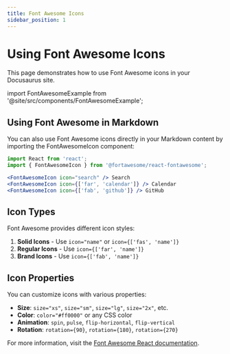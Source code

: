 ```yaml
---
title: Font Awesome Icons
sidebar_position: 1
---
```


# Using Font Awesome Icons

This page demonstrates how to use Font Awesome icons in your Docusaurus site.

import FontAwesomeExample from '@site/src/components/FontAwesomeExample';

<FontAwesomeExample />

## Using Font Awesome in Markdown

You can also use Font Awesome icons directly in your Markdown content by importing the FontAwesomeIcon component:

```jsx
import React from 'react';
import { FontAwesomeIcon } from '@fortawesome/react-fontawesome';

<FontAwesomeIcon icon="search" /> Search
<FontAwesomeIcon icon={['far', 'calendar']} /> Calendar
<FontAwesomeIcon icon={['fab', 'github']} /> GitHub
```

## Icon Types

Font Awesome provides different icon styles:

1. **Solid Icons** - Use `icon="name"` or `icon={['fas', 'name']}`
2. **Regular Icons** - Use `icon={['far', 'name']}`
3. **Brand Icons** - Use `icon={['fab', 'name']}`

## Icon Properties

You can customize icons with various properties:

- **Size**: `size="xs"`, `size="sm"`, `size="lg"`, `size="2x"`, etc.
- **Color**: `color="#ff0000"` or any CSS color
- **Animation**: `spin`, `pulse`, `flip-horizontal`, `flip-vertical`
- **Rotation**: `rotation={90}`, `rotation={180}`, `rotation={270}`

For more information, visit the [Font Awesome React documentation](https://fontawesome.com/v6/docs/web/use-with/react/).
